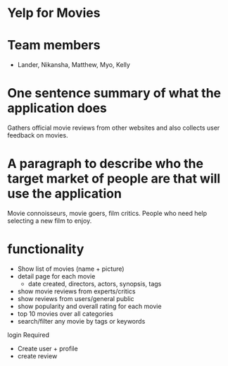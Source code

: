 # Yelp for Movies

# Team members 
- Lander, Nikansha, Matthew, Myo, Kelly 

# One sentence summary of what the application does
Gathers official movie reviews from other websites and 
also collects user feedback on movies. 

# A paragraph to describe who the target market of people are that will use the application
Movie connoisseurs, movie goers, film critics. People who need help selecting a new film to enjoy. 

# functionality

- Show list of movies (name + picture)
- detail page for each movie 
    * date created, directors, actors, synopsis, tags
- show movie reviews from experts/critics
- show reviews from users/general public 
- show popularity and overall rating for each movie 
- top 10 movies over all categories 
- search/filter any movie by tags or keywords 

login Required 
- Create user + profile
- create review
